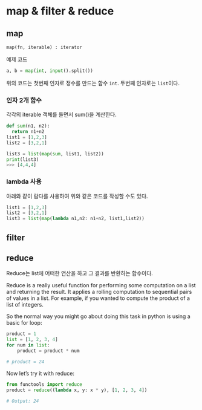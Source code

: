 # map & filter & reduce

## map

`map(fn, iterable) : iterator`

예제 코드

```python
a, b = map(int, input().split())
```

위의 코드는
첫번째 인자로 정수를 만드는 함수 `int`.
두번째 인자로는 `list`이다. 

### 인자 2개 함수

각각의 iterable 객체를 돌면서 sum()을 계산한다. 

```python
def sum(n1, n2):
  return n1+n2
list1 = [1,2,3]
list2 = [3,2,1]

list3 = list(map(sum, list1, list2))
print(list3)
>>> [4,4,4]
```

### lambda 사용

아래와 같이 람다를 사용하여 위와 같은 코드를 작성할 수도 있다.

```python
list1 = [1,2,3]
list2 = [3,2,1]
list3 = list(map(lambda n1,n2: n1+n2, list1,list2))
```

## filter



## reduce

Reduce는 list에 어떠한 연산을 하고 그 결과를 반환하는 함수이다.  


Reduce is a really useful function for performing some computation on a list and returning the result. It applies a rolling computation to sequential pairs of values in a list. For example, if you wanted to compute the product of a list of integers.

So the normal way you might go about doing this task in python is using a basic for loop:

```py
product = 1
list = [1, 2, 3, 4]
for num in list:
    product = product * num

# product = 24
```
Now let’s try it with reduce:

```py
from functools import reduce
product = reduce((lambda x, y: x * y), [1, 2, 3, 4])

# Output: 24
```